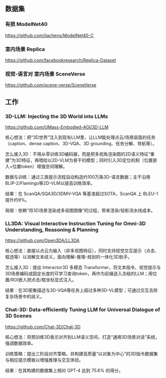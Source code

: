 ## 数据集

### 有损 ModelNet40

https://github.com/jiachens/ModelNet40-C

### 室内场景 Replica

https://github.com/facebookresearch/Replica-Dataset

### 视觉-语言对 室内场景 SceneVerse

https://github.com/scene-verse/SceneVerse

## 工作

### 3D-LLM: Injecting the 3D World into LLMs

https://github.com/UMass-Embodied-AGI/3D-LLM

核心想法：把“3D世界”注入到现有LLM里，让LLM能处理点云/场景层面的任务（caption、dense caption、3D-VQA、3D grounding、任务分解、导航等）。

怎么接入3D：不用从零训练3D编码器，而是把多视角渲染图的2D语义特征“重建”为3D特征，再喂给以2D-VLM为骨干的模型；同时引入3D定位机制（位置嵌入+位置token）增强空间理解。

数据与训练：通过三类提示流程自动构造约100万条3D-语言数据；主干沿用BLIP-2/Flamingo等2D-VLM以提高训练效率。

结果：在 ScanQA/SQA3D/3DMV-VQA 等基准超过SOTA，ScanQA 上 BLEU-1 提升约9%。

局限：依赖“将3D场景渲染成多视图图像”的过程，带来渲染/投影流水线成本。

### LL3DA: Visual Interactive Instruction Tuning for Omni-3D Understanding, Reasoning & Planning

https://github.com/Open3DA/LL3DA

核心想法：直接以点云为输入（非多视图特征），同时支持视觉交互提示（点击、框选等）以消解文本歧义，面向理解-推理-规划的一体化3D助手。

怎么接入3D：提出 Interactor3D 多模态 Transformer，将文本指令、视觉提示与3D场景编码成固定长度的可学习查询token，再作为前缀送入冻结的LLM；用位置/ROI嵌入把点击/框坐标显式注入。

结果：在3D密集描述与3D-VQA等任务上超过多种3D-VL模型；可通过交互去除复杂场景中的歧义。

### Chat-3D: Data-efficiently Tuning LLM for Universal Dialogue of 3D Scenes

https://github.com/Chat-3D/Chat-3D

核心想法：将预训练3D表示对齐到LLM语义空间，打造“通用3D场景对话”系统，强调数据效率。

训练策略：提出三阶段对齐策略，并构建高质量“以对象为中心”的3D指令数据集与相应提示模板以增强推理与交互体验。

结果：在其构建的数据集上相对 GPT-4 达到 75.6% 的得分。

